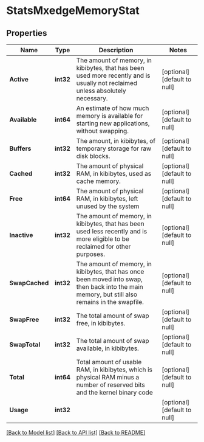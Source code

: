 # StatsMxedgeMemoryStat

## Properties
Name | Type | Description | Notes
------------ | ------------- | ------------- | -------------
**Active** | **int32** | The amount of memory, in kibibytes, that has been used more recently and is usually not reclaimed unless absolutely necessary. | [optional] [default to null]
**Available** | **int64** | An estimate of how much memory is available for starting new applications, without swapping. | [optional] [default to null]
**Buffers** | **int32** | The amount, in kibibytes, of temporary storage for raw disk blocks. | [optional] [default to null]
**Cached** | **int32** | The amount of physical RAM, in kibibytes, used as cache memory. | [optional] [default to null]
**Free** | **int64** | The amount of physical RAM, in kibibytes, left unused by the system | [optional] [default to null]
**Inactive** | **int32** | The amount of memory, in kibibytes, that has been used less recently and is more eligible to be reclaimed for other purposes. | [optional] [default to null]
**SwapCached** | **int32** | The amount of memory, in kibibytes, that has once been moved into swap, then back into the main memory, but still also remains in the swapfile. | [optional] [default to null]
**SwapFree** | **int32** | The total amount of swap free, in kibibytes. | [optional] [default to null]
**SwapTotal** | **int32** | The total amount of swap available, in kibibytes. | [optional] [default to null]
**Total** | **int64** | Total amount of usable RAM, in kibibytes, which is physical RAM minus a number of reserved bits and the kernel binary code | [optional] [default to null]
**Usage** | **int32** |  | [optional] [default to null]

[[Back to Model list]](../README.md#documentation-for-models) [[Back to API list]](../README.md#documentation-for-api-endpoints) [[Back to README]](../README.md)

